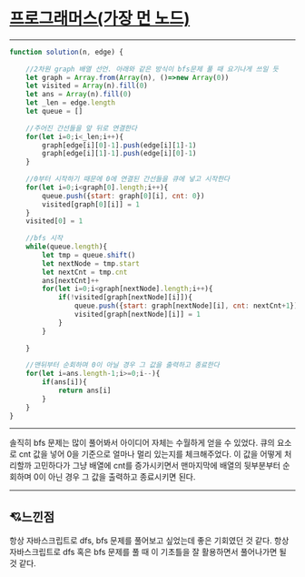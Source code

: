 # [프로그래머스(가장 먼 노드)](https://programmers.co.kr/learn/courses/30/lessons/49189)

---

```javascript
function solution(n, edge) {
    
    //2차원 graph 배열 선언. 아래와 같은 방식이 bfs문제 풀 때 요기나게 쓰일 듯
    let graph = Array.from(Array(n), ()=>new Array(0))
    let visited = Array(n).fill(0)
    let ans = Array(n).fill(0)
    let _len = edge.length
    let queue = []
    
    //주어진 간선들을 앞 뒤로 연결한다
    for(let i=0;i<_len;i++){
        graph[edge[i][0]-1].push(edge[i][1]-1)
        graph[edge[i][1]-1].push(edge[i][0]-1)
    }
    
    //0부터 시작하기 때문에 0에 연결된 간선들을 큐에 넣고 시작한다
    for(let i=0;i<graph[0].length;i++){
        queue.push({start: graph[0][i], cnt: 0})
        visited[graph[0][i]] = 1
    }
    visited[0] = 1
    
    //bfs 시작
    while(queue.length){
        let tmp = queue.shift()
        let nextNode = tmp.start
        let nextCnt = tmp.cnt
        ans[nextCnt]++
        for(let i=0;i<graph[nextNode].length;i++){
            if(!visited[graph[nextNode][i]]){      
                queue.push({start: graph[nextNode][i], cnt: nextCnt+1})
                visited[graph[nextNode][i]] = 1
            }
        }
        
    }
    
    //맨뒤부터 순회하며 0이 아닐 경우 그 값을 출력하고 종료한다
    for(let i=ans.length-1;i>=0;i--){
        if(ans[i]){
            return ans[i]
        }
    }
}
```

---

솔직히 bfs 문제는 많이 풀어봐서 아이디어 자체는 수월하게 얻을 수 있었다. 큐의 요소로 cnt 값을 넣어 0을 기준으로 얼마나 멀리 있는지를 체크해주었다. 이 값을 어떻게 처리할까 고민하다가 그냥 배열에 cnt를 증가시키면서 맨마지막에 배열의 뒷부분부터 순회하며 0이 아닌 경우 그 값을 출력하고 종료시키면 된다.

---

## 💘느낀점

항상 자바스크립트로 dfs, bfs 문제를 풀어보고 싶었는데 좋은 기회였던 것 같다. 항상 자바스크립트로 dfs 혹은 bfs 문제를 풀 때 이 기초틀을 잘 활용하면서 풀어나가면 될 것 같다. 